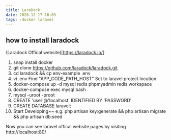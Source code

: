 ```yaml
---
title: LaraDock
date: 2020-12-17 16:03
tags: -docker laravel
---
```


## how to install laradock

(Laradock Offical website)[https://laradock.io/] 

1. snap install docker
2. git clone https://github.com/laradock/laradock.git
3. cd laradock && cp env-example .env
4. vi .env 
 Find "APP_CODE_PATH_HOST" Set to laravel project location.
5. docker-compose up -d mysql redis phpmyadmin redis workspace
6. docker-compose exec mysql bash
7. mysql -uroot -proot 
8. CREATE 'user'@'localhost' IDENTIFIED BY 'PASSWORD'
9. CREATE DATABASE laravel;
10. Start Developing~~  e.g. php artisan key:generate && php artisan migrate && php artisan db:seed

Now you can see laravel offical website pages by visiting http://localhost:80/

